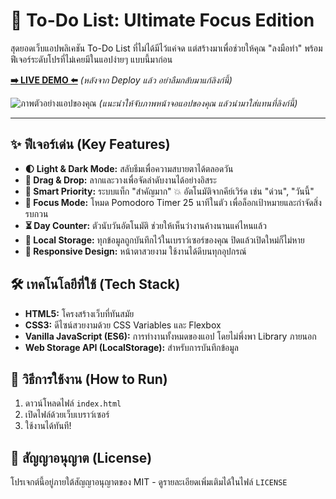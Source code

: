 # 🎯 To-Do List: Ultimate Focus Edition

สุดยอดเว็บแอปพลิเคชัน To-Do List ที่ไม่ได้มีไว้แค่จด แต่สร้างมาเพื่อช่วยให้คุณ "ลงมือทำ" พร้อมฟีเจอร์ระดับโปรที่ไม่เคยมีในแอปง่ายๆ แบบนี้มาก่อน

**[➡️ LIVE DEMO ⬅️](https://your-username.github.io/your-repository-name/)**
*(หลังจาก Deploy แล้ว อย่าลืมกลับมาแก้ลิงก์นี้)*

![ภาพตัวอย่างแอปของคุณ](https://via.placeholder.com/800x450.png?text=เพิ่มภาพหน้าจอของแอปที่นี่)
*(แนะนำให้จับภาพหน้าจอแอปของคุณ แล้วนำมาใส่แทนที่ลิงก์นี้)*

---

## ✨ ฟีเจอร์เด่น (Key Features)

* **🌓 Light & Dark Mode:** สลับธีมเพื่อความสบายตาได้ตลอดวัน
* **🤏 Drag & Drop:** ลากและวางเพื่อจัดลำดับงานได้อย่างอิสระ
* **🧠 Smart Priority:** ระบบแท็ก "สำคัญมาก" 💥 อัตโนมัติจากคีย์เวิร์ด เช่น "ด่วน", "วันนี้"
* **🚀 Focus Mode:** โหมด Pomodoro Timer 25 นาทีในตัว เพื่อล็อกเป้าหมายและกำจัดสิ่งรบกวน
* **⏳ Day Counter:** ตัวนับวันอัตโนมัติ ช่วยให้เห็นว่างานค้างนานแค่ไหนแล้ว
* **💾 Local Storage:** ทุกข้อมูลถูกบันทึกไว้ในเบราว์เซอร์ของคุณ ปิดแล้วเปิดใหม่ก็ไม่หาย
* **📱 Responsive Design:** หน้าตาสวยงาม ใช้งานได้ดีบนทุกอุปกรณ์

## 🛠️ เทคโนโลยีที่ใช้ (Tech Stack)

* **HTML5:** โครงสร้างเว็บที่ทันสมัย
* **CSS3:** ดีไซน์สวยงามด้วย CSS Variables และ Flexbox
* **Vanilla JavaScript (ES6):** การทำงานทั้งหมดของแอป โดยไม่พึ่งพา Library ภายนอก
* **Web Storage API (LocalStorage):** สำหรับการบันทึกข้อมูล

## 🚀 วิธีการใช้งาน (How to Run)

1.  ดาวน์โหลดไฟล์ `index.html`
2.  เปิดไฟล์ด้วยเว็บเบราว์เซอร์
3.  ใช้งานได้ทันที!

## 📄 สัญญาอนุญาต (License)

โปรเจกต์นี้อยู่ภายใต้สัญญาอนุญาตของ MIT - ดูรายละเอียดเพิ่มเติมได้ในไฟล์ `LICENSE`

